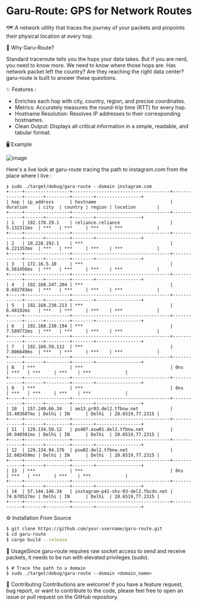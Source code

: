 # Garu-Route: GPS for Network Routes

🗺️ A network utility that traces the journey of your packets and pinpoints their physical location at every hop.

🚀 Why Garu-Route?

Standard traceroute tells you the hops your data takes. But if you are nerd, you need to know more. 
We need to know where those hops are. Has network packet left the country? Are they reaching the right data center? 
garu-route is built to answer these questions. 

✨ Features : 

* Enriches each hop with city, country, region, and precise coordinates.
* Metrics: Accurately measures the round-trip time (RTT) for every hop.
* Hostname Resolution: Resolves IP addresses to their corresponding hostnames.
* Clean Output: Displays all critical information in a simple, readable, and tabular format.

🖥️ Example

![image](https://i.giphy.com/2uIlaHVsql55CLP3as.webp)

Here's a live look at garu-route tracing the path to instagram.com from the place where I live :
```
❯ sudo ./target/debug/garu-route --domain instagram.com  
+-----+-----------------+-------------------------------------+-------------+-------+---------+--------+-----------------+
| hop | ip_address      | hostname                            | duration    | city  | country | region | location        |
+-----+-----------------+-------------------------------------+-------------+-------+---------+--------+-----------------+
| 1   | 192.178.29.1    | reliance.reliance                   | 5.132311ms  | ***   | ***     | ***    | ***             |
+-----+-----------------+-------------------------------------+-------------+-------+---------+--------+-----------------+
| 2   | 10.228.192.1    | ***                                 | 6.221353ms  | ***   | ***     | ***    | ***             |
+-----+-----------------+-------------------------------------+-------------+-------+---------+--------+-----------------+
| 3   | 172.16.5.10     | ***                                 | 6.561456ms  | ***   | ***     | ***    | ***             |
+-----+-----------------+-------------------------------------+-------------+-------+---------+--------+-----------------+
| 4   | 192.168.247.204 | ***                                 | 8.692783ms  | ***   | ***     | ***    | ***             |
+-----+-----------------+-------------------------------------+-------------+-------+---------+--------+-----------------+
| 5   | 192.168.230.213 | ***                                 | 6.48192ms   | ***   | ***     | ***    | ***             |
+-----+-----------------+-------------------------------------+-------------+-------+---------+--------+-----------------+
| 6   | 192.168.230.194 | ***                                 | 7.589772ms  | ***   | ***     | ***    | ***             |
+-----+-----------------+-------------------------------------+-------------+-------+---------+--------+-----------------+
| 7   | 192.168.59.112  | ***                                 | 7.006649ms  | ***   | ***     | ***    | ***             |
+-----+-----------------+-------------------------------------+-------------+-------+---------+--------+-----------------+
| 8   | ***             | ***                                 | 0ns         | ***   | ***     | ***    | ***             |
+-----+-----------------+-------------------------------------+-------------+-------+---------+--------+-----------------+
| 9   | ***             | ***                                 | 0ns         | ***   | ***     | ***    | ***             |
+-----+-----------------+-------------------------------------+-------------+-------+---------+--------+-----------------+
| 10  | 157.240.66.34   | ae13.pr03.del2.tfbnw.net            | 33.403687ms | Delhi | IN      | Delhi  | 28.6519,77.2315 |
+-----+-----------------+-------------------------------------+-------------+-------+---------+--------+-----------------+
| 11  | 129.134.50.12   | po407.asw01.del2.tfbnw.net          | 30.940501ms | Delhi | IN      | Delhi  | 28.6519,77.2315 |
+-----+-----------------+-------------------------------------+-------------+-------+---------+--------+-----------------+
| 12  | 129.134.94.176  | psw02.del2.tfbnw.net                | 32.602459ms | Delhi | IN      | Delhi  | 28.6519,77.2315 |
+-----+-----------------+-------------------------------------+-------------+-------+---------+--------+-----------------+
| 13  | ***             | ***                                 | 0ns         | ***   | ***     | ***    | ***             |
+-----+-----------------+-------------------------------------+-------------+-------+---------+--------+-----------------+
| 14  | 57.144.146.34   | instagram-p42-shv-03-del2.fbcdn.net | 74.670517ms | Delhi | IN      | Delhi  | 28.6519,77.2315 |
+-----+-----------------+-------------------------------------+-------------+-------+---------+--------+-----------------+
```

⚙️ Installation
From Source
```bash
$ git clone https://github.com/your-username/garu-route.git
$ cd garu-route
$ cargo build --release
```

🏃 UsageSince garu-route requires raw socket access to send and receive packets, it needs to be run with elevated privileges (sudo).
```
$ # Trace the path to a domain
$ sudo ./target/debug/garu-route --domain <domain_name>
```

🤝 Contributing
Contributions are welcome! If you have a feature request, bug report, or want to contribute to the code, please feel free to open an issue or pull request on the GitHub repository.
